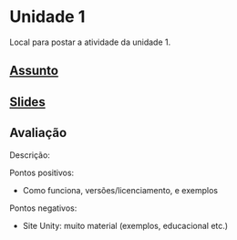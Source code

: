# Unidade 1

Local para postar a atividade da unidade 1.  

## [Assunto](Assunto.pdf "Assunto")  

## [Slides](Slides.pdf "Slides")  

## Avaliação

Descrição:  

Pontos positivos:  

- Como funciona, versões/licenciamento, e exemplos  

Pontos negativos:  

- Site Unity: muito material (exemplos, educacional etc.)  

